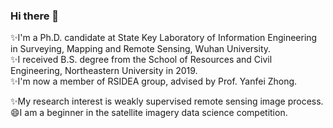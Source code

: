 ### Hi there 👋

✨I'm a Ph.D. candidate at State Key Laboratory of Information Engineering in Surveying, Mapping and Remote Sensing, Wuhan University.  
✨I received B.S. degree from the School of Resources and Civil Engineering, Northeastern University in 2019.  
✨I'm now a member of RSIDEA group, advised by Prof. Yanfei Zhong.

✨My research interest is weakly supervised remote sensing image process.  
😄I am a beginner in the satellite imagery data science competition.

<!--
**Hengwei-Zhao96/Hengwei-Zhao96** is a ✨ _special_ ✨ repository because its `README.md` (this file) appears on your GitHub profile.

Here are some ideas to get you started:

- 🔭 I’m currently working on ...
- 🌱 I’m currently learning ...
- 👯 I’m looking to collaborate on ...
- 🤔 I’m looking for help with ...
- 💬 Ask me about ...
- 📫 How to reach me: ...
- 😄 Pronouns: ...
- ⚡ Fun fact: ...
-->
